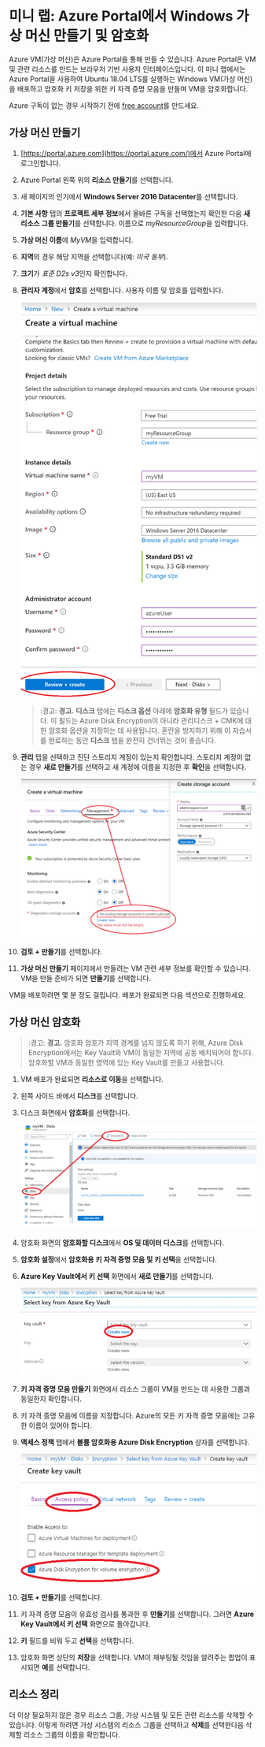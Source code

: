 ﻿# 미니 랩: Azure Portal에서 Windows 가상 머신 만들기 및 암호화

Azure VM(가상 머신)은 Azure Portal을 통해 만들 수 있습니다. Azure Portal은 VM 및 관련 리소스를 만드는 브라우저 기반 사용자 인터페이스입니다. 이 미니 랩에서는 Azure Portal을 사용하여 Ubuntu 18.04 LTS를 실행하는 Windows VM(가상 머신)을 배포하고 암호화 키 저장을 위한 키 자격 증명 모음을 만들며 VM을 암호화합니다.

Azure 구독이 없는 경우 시작하기 전에 [free account](https://azure.microsoft.com/free/?WT.mc_id=A261C142F)를 만드세요.

## 가상 머신 만들기

1. [https://portal.azure.com](https://portal.azure.com/)에서 Azure Portal에 로그인합니다.
1. Azure Portal 왼쪽 위의 **리소스 만들기**를 선택합니다.
1. 새 페이지의 인기에서 **Windows Server 2016 Datacenter**를 선택합니다.
1. **기본 사항** 탭의 **프로젝트 세부 정보**에서 올바른 구독을 선택했는지 확인한 다음 **새 리소스 그룹 만들기**를 선택합니다. 이름으로 *myResourceGroup*을 입력합니다.
1. **가상 머신 이름**에 *MyVM*을 입력합니다.
1. **지역**의 경우 해당 지역을 선택합니다(예: *미국 동부*).
1. **크기**가 *표준 D2s v3*인지 확인합니다.
1. **관리자 계정**에서 **암호**를 선택합니다. 사용자 이름 및 암호를 입력합니다.

    ![리소스 그룹 생성 화면](../../Linked_Image_Files/portal-qs-windows-vm-creation.png)
    
    >:경고: **경고.** **디스크** 탭에는 **디스크 옵션** 아래에 **암호화 유형** 필드가 있습니다. 이 필드는 Azure Disk Encryption이 아니라 관리디스크 + CMK에 대한 암호화 옵션을 지정하는 데 사용됩니다. 혼란을 방지하기 위해 이 자습서를 완료하는 동안 **디스크** 탭을 완전히 건너뛰는 것이 좋습니다.

1. **관리** 탭을 선택하고 진단 스토리지 계정이 있는지 확인합니다. 스토리지 계정이 없는 경우 **새로 만들기**를 선택하고 새 계정에 이름을 지정한 후 **확인**을 선택합니다.

    ![리소스 그룹 생성 화면](../../Linked_Image_Files/portal-qs-vm-creation-storage.png)

1. **검토 + 만들기**를 선택합니다.
1. **가상 머신 만들기** 페이지에서 만들려는 VM 관련 세부 정보를 확인할 수 있습니다. VM을 만들 준비가 되면 **만들기**를 선택합니다.

VM을 배포하려면 몇 분 정도 걸립니다. 배포가 완료되면 다음 섹션으로 진행하세요.

## 가상 머신 암호화

>:경고: **경고.** 암호화 암호가 지역 경계를 넘지 않도록 하기 위해, Azure Disk Encryption에서는 Key Vault와 VM이 동일한 지역에 공동 배치되어야 합니다. 암호화할 VM과 동일한 영역에 있는 Key Vault를 만들고 사용합니다.

1. VM 배포가 완료되면 **리소스로 이동**을 선택합니다.
1. 왼쪽 사이드 바에서 **디스크**를 선택합니다.
1. 디스크 화면에서 **암호화**를 선택합니다. 

    ![디스크 및 암호화 선택](../../Linked_Image_Files/portal-qs-disks-to-encryption.png)

1. 암호화 화면의 **암호화할 디스크**에서 **OS 및 데이터 디스크**를 선택합니다.
1. **암호화 설정**에서 **암호화용 키 자격 증명 모음 및 키 선택**을 선택합니다.
1. **Azure Key Vault에서 키 선택** 화면에서 **새로 만들기**를 선택합니다.

    ![디스크 및 암호화 선택](../../Linked_Image_Files/portal-qs-keyvault-create.png)

1. **키 자격 증명 모음 만들기** 화면에서 리소스 그룹이 VM을 만드는 데 사용한 그룹과 동일한지 확인합니다.
1. 키 자격 증명 모음에 이름을 지정합니다. Azure의 모든 키 자격 증명 모음에는 고유한 이름이 있어야 합니다.
1. **액세스 정책** 탭에서 **볼륨 암호화용 Azure Disk Encryption** 상자를 선택합니다.

    ![디스크 및 암호화 선택](../../Linked_Image_Files/portal-qs-keyvault-enable.png)

1. **검토 + 만들기**를 선택합니다.  
1. 키 자격 증명 모음이 유효성 검사를 통과한 후 **만들기**를 선택합니다. 그러면 **Azure Key Vault에서 키 선택** 화면으로 돌아갑니다.
1. **키** 필드를 비워 두고 **선택**을 선택합니다.
1. 암호화 화면 상단의 **저장**을 선택합니다. VM이 재부팅될 것임을 알려주는 팝업이 표시되면 **예**를 선택합니다.

## 리소스 정리

더 이상 필요하지 않은 경우 리소스 그룹, 가상 시스템 및 모든 관련 리소스를 삭제할 수 있습니다. 이렇게 하려면 가상 시스템의 리소스 그룹을 선택하고 **삭제**를 선택한다음 삭제할 리소스 그룹의 이름을 확인합니다.
